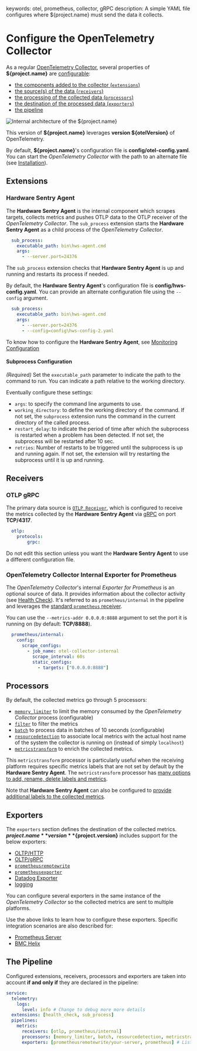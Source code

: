 keywords: otel, prometheus, collector, gRPC
description: A simple YAML file configures where ${project.name} must send the data it collects.

# Configure the OpenTelemetry Collector

<!-- MACRO{toc|fromDepth=1|toDepth=2|id=toc} -->

As a regular [OpenTelemetry Collector](https://opentelemetry.io/docs/collector/), several properties of **${project.name}** are [configurable](https://opentelemetry.io/docs/collector/configuration/):

* [the components added to the collector (`extensions`)](https://opentelemetry.io/docs/collector/configuration/#extensions)
* [the source(s) of the data (`receivers`)](https://opentelemetry.io/docs/collector/configuration/#receivers)
* [the processing of the collected data (`processors`)](https://opentelemetry.io/docs/collector/configuration/#processors)
* [the destination of the processed data (`exporters`)](https://opentelemetry.io/docs/collector/configuration/#exporters)
* [the pipeline](https://opentelemetry.io/docs/collector/configuration/#service)

![Internal architecture of the ${project.name}](../images/otel-internal-architecture.png)

This version of **${project.name}** leverages **version ${otelVersion}** of OpenTelemetry.

By default, **${project.name}**'s configuration file is **config/otel-config.yaml**. You can start the *OpenTelemetry Collector* with the path to an alternate file (see [Installation](../install.md)).

## Extensions

### Hardware Sentry Agent

The **Hardware Sentry Agent** is the internal component which scrapes targets, collects metrics and pushes OTLP data to the OTLP receiver of the *OpenTelemetry Collector*. The `sub_process` extension starts the **Hardware Sentry Agent** as a child process of the *OpenTelemetry Collector*.

```yaml
  sub_process:
    executable_path: bin\hws-agent.cmd
    args:
      - --server.port=24376

```

The `sub_process` extension checks that **Hardware Sentry Agent** is up and running and restarts its process if needed.

By default, the **Hardware Sentry Agent**'s configuration file is **config/hws-config.yaml**. You can provide an alternate configuration file using the `--config` argument.

```yaml
  sub_process:
    executable_path: bin\hws-agent.cmd
    args:
      - --server.port=24376
      - --config=config\hws-config-2.yaml
```

To know how to configure the **Hardware Sentry Agent**, see [Monitoring Configuration](configure-agent.md)

#### Subprocess Configuration

*(Required)* Set the `executable_path` parameter to indicate the path to the command to run. You can indicate a path relative to the working directory.

Eventually configure these settings:

* `args`: to specify the command line arguments to use.
* `working_directory`: to define the working directory of the command. If not set, the `subprocess` extension runs the command in the current directory of the called process.
* `restart_delay`: to indicate the period of time after which the subprocess is restarted when a problem has been detected. If  not set, the subprocess will be restarted after 10 sec.
* `retries`: Number of restarts to be triggered until the subprocess is up and running again. If not set, the extension will try restarting the subprocess until it is up and running.

## Receivers

### OTLP gRPC

The primary data source is [`OTLP Receiver`](https://github.com/open-telemetry/opentelemetry-collector/tree/main/receiver/otlpreceiver), which is configured to receive the metrics collected by the  **Hardware Sentry Agent** via [gRPC](https://grpc.io/) on port **TCP/4317**.

```yaml
  otlp:
    protocols:
        grpc:
```

Do not edit this section unless you want the **Hardware Sentry Agent** to use a different configuration file.

### OpenTelemetry Collector Internal Exporter for Prometheus

The *OpenTelemetry Collector*'s internal *Exporter for Prometheus* is an optional source of data. It provides information about the collector activity (see [Health Check](../troubleshooting/status.md)). It's referred to as `prometheus/internal` in the pipeline and leverages the [standard `prometheus` receiver](https://github.com/open-telemetry/opentelemetry-collector-contrib/tree/main/receiver/prometheusreceiver).

You can use the `--metrics-addr 0.0.0.0:8888` argument to set the port it is running on (by default: **TCP/8888**).

```yaml
  prometheus/internal:
    config:
      scrape_configs:
        - job_name: otel-collector-internal
          scrape_interval: 60s
          static_configs:
            - targets: ["0.0.0.0:8888"]
```

## Processors

By default, the collected metrics go through 5 processors:

* [`memory_limiter`](https://github.com/open-telemetry/opentelemetry-collector/tree/main/processor/memorylimiterprocessor) to limit the memory consumed by the *OpenTelemetry Collector* process (configurable)
* [`filter`](https://github.com/open-telemetry/opentelemetry-collector-contrib/tree/main/processor/filterprocessor) to filter the metrics
* [`batch`](https://github.com/open-telemetry/opentelemetry-collector/tree/main/processor/batchprocessor) to process data in batches of 10 seconds (configurable)
* [`resourcedetection`](https://github.com/open-telemetry/opentelemetry-collector-contrib/tree/main/processor/resourcedetectionprocessor) to associate local metrics with the actual host name of the system the collector is running on (instead of simply `localhost`)
* [`metricstransform`](https://github.com/open-telemetry/opentelemetry-collector-contrib/tree/main/processor/metricstransformprocessor) to enrich the collected metrics.

This `metricstransform` processor is particularly useful when the receiving platform requires specific metrics labels that are not set by default by the **Hardware Sentry Agent**. The `metricstransform` processor has [many options to add, rename, delete labels and metrics](https://github.com/open-telemetry/opentelemetry-collector-contrib/tree/main/processor/metricstransformprocessor).

Note that **Hardware Sentry Agent** can also be configured to [provide additional labels to the collected metrics](configure-agent.md).

## Exporters

The `exporters` section defines the destination of the collected metrics. **${project.name}** version **${project.version}** includes support for the below exporters:

* [OLTP/HTTP](https://github.com/open-telemetry/opentelemetry-collector/blob/main/exporter/otlphttpexporter/README.md)
* [OLTP/gRPC](https://github.com/open-telemetry/opentelemetry-collector/blob/main/exporter/otlpexporter/README.md)
* [`prometheusremotewrite`](https://github.com/open-telemetry/opentelemetry-collector-contrib/tree/main/exporter/prometheusremotewriteexporter)
* [`prometheusexporter`](https://github.com/open-telemetry/opentelemetry-collector-contrib/tree/main/exporter/prometheusexporter)
* [Datadog Exporter](https://github.com/open-telemetry/opentelemetry-collector-contrib/tree/main/exporter/datadogexporter)
* [logging](https://github.com/open-telemetry/opentelemetry-collector/tree/main/exporter/loggingexporter)

You can configure several exporters in the same instance of the *OpenTelemetry Collector* so the collected metrics are sent to multiple platforms.

Use the above links to learn how to configure these exporters. Specific integration scenarios are also described for:

* [Prometheus Server](../integration/prometheus.md)
* [BMC Helix](../integration/helix.md)

## The Pipeline

Configured extensions, receivers, processors and exporters are taken into account **if and only if** they are declared in the pipeline:

```yaml
service:
  telemetry:
    logs:
      level: info # Change to debug more more details
  extensions: [health_check, sub_process]
  pipelines:
    metrics:
      receivers: [otlp, prometheus/internal]
      processors: [memory_limiter, batch, resourcedetection, metricstransform]
      exporters: [prometheusremotewrite/your-server, prometheus] # List here the platform of your choice
```
